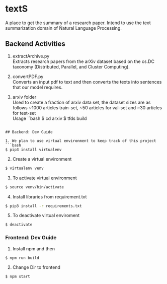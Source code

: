 # textS

A place to get the summary of a research paper.
Intend to use the text summarization domain of Natural Language Processing.

## Backend Activities
1. extractArchive.py<br>
Extracts research papers from the arXiv dataset based on the cs.DC taxonomy 
(Distributed, Parallel, and Cluster Computing). 

2. convertPDF.py <br>
Converts an input pdf to text and then converts the texts into sentences that 
our model requires.

3. arxiv folder <br>
Used to create a fraction of arxiv data set, the dataset sizes are as follows
~1000 articles train-set, ~50 articles for val-set and ~30 articles for test-set<br>
Usage
``bash
$ cd arxiv
$ tfds build
```

## Backend: Dev Guide

1. We plan to use virtual environment to keep track of this project
```bash
$ pip3 install virtualenv
```

2. Create a virtual environment
```bash
$ virtualenv venv
```

3. To activate virtual environment
```bash
$ source venv/bin/activate
```

4. Install libraries from requirement.txt
```bash
$ pip3 install -r requirements.txt
```

5. To deactivate virtual enviroment
```bash
$ deactivate
```
### Frontend: Dev Guide

1. Install npm and then
```bash
$ npm run build
```

2. Change Dir to frontend
```bash
$ npm start
```
